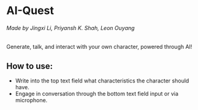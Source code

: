 # AI-Quest
###### Made by Jingxi Li, Priyansh K. Shah, Leon Ouyang

Generate, talk, and interact with your own character, powered through AI!

## How to use:
 - Write into the top text field what characteristics the character should have.
 - Engage in conversation through the bottom text field input or via microphone.
